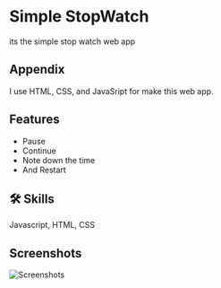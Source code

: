 
# Simple StopWatch

its the simple stop watch web app 



## Appendix
I use HTML, CSS, and JavaSript for make this web app.
  
## Features

- Pause
- Continue
- Note down the time 
- And Restart
  
## 🛠 Skills
Javascript, HTML, CSS  

  
## Screenshots

![Screenshots](https://user-images.githubusercontent.com/78216306/127819946-20d71ff5-45e0-4a23-99d8-e3302d758d31.png)